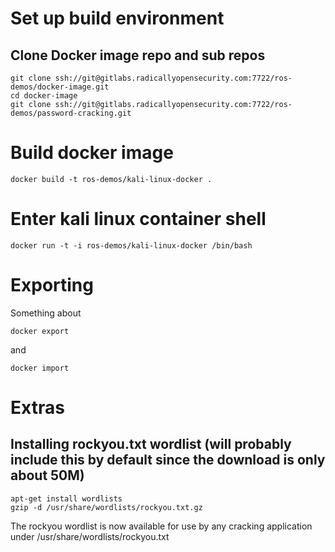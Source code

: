 # Set up build environment
## Clone Docker image repo and sub repos
```
git clone ssh://git@gitlabs.radicallyopensecurity.com:7722/ros-demos/docker-image.git
cd docker-image
git clone ssh://git@gitlabs.radicallyopensecurity.com:7722/ros-demos/password-cracking.git
```

# Build docker image
```
docker build -t ros-demos/kali-linux-docker .
```

# Enter kali linux container shell
```
docker run -t -i ros-demos/kali-linux-docker /bin/bash
```

# Exporting
Something about
```
docker export
```
and
```
docker import
```

# Extras
## Installing rockyou.txt wordlist (will probably include this by default since the download is only about 50M)
```
apt-get install wordlists
gzip -d /usr/share/wordlists/rockyou.txt.gz
```
The rockyou wordlist is now available for use by any cracking application under /usr/share/wordlists/rockyou.txt